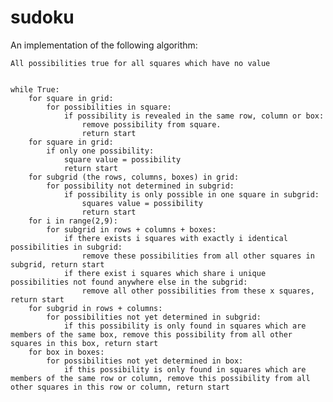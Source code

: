 # sudoku

An implementation of the following algorithm:

	All possibilities true for all squares which have no value


	while True:
		for square in grid:
			for possibilities in square:
				if possibility is revealed in the same row, column or box:
					remove possibility from square.
					return start
		for square in grid:
			if only one possibility:
				square value = possibility
				return start
		for subgrid (the rows, columns, boxes) in grid:
			for possibility not determined in subgrid:
				if possibility is only possible in one square in subgrid:
					squares value = possibility
					return start
		for i in range(2,9):
			for subgrid in rows + columns + boxes:
				if there exists i squares with exactly i identical possibilities in subgrid:
					remove these possibilities from all other squares in subgrid, return start
				if there exist i squares which share i unique possibilities not found anywhere else in the subgrid:
					remove all other possibilities from these x squares, return start
		for subgrid in rows + columns:
			for possibilities not yet determined in subgrid:
				if this possibility is only found in squares which are members of the same box, remove this possibility from all other squares in this box, return start
		for box in boxes:
			for possibilities not yet determined in box:
				if this possibility is only found in squares which are members of the same row or column, remove this possibility from all other squares in this row or column, return start
